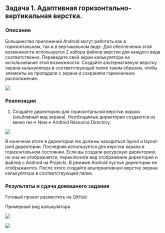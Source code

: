 ## Задача 1. Адаптивная горизонтально-вертикальная верстка.
### Описание

Большинство приложений Android могут работать как в горизонтальном, так и в вертикальном виде. 
Для обеспечения этой возможности используется 2 набора файлов верстки для каждого вида соответственно.
Переведите свой экран калькулятора на использование этой возможности. 
Создайте альтернативную верстку экрана калькулятора в соответствующей папке таким образом, чтобы элементы не пропадали с экрана и сохраняли гармоничное расположение.

![](https://github.com/netology-code/and-homeworks/blob/master/3.3.AppResources/img/3.png)

### Реализация

1. Создайте директорию для горизонтальной верстки экрана (альбомный вид экрана).
Необходимые директории создаются из меню res-> New-> Android Resource Directory.

![](https://github.com/netology-code/and-homeworks/blob/master/3.3.AppResources/img/4.PNG)

В конечном итоге в директории res должны находиться layout и layout-land директории. Последняя используется для верстки экрана в горизонтальном состоянии.
Если вы создали ресурсную директорию, но она не отображается, переключите вид отображение директорий и файлов с Android на Projects. В режиме Android пустые директории не отображаются.
После этого создайте альтернативную верстку экрана калькулятора в соответствующей папке.

### Результаты и сдача домашнего задания

Готовый проект разместить на GitHub

Примерный вид калькулятора

![](https://github.com/netology-code/and-homeworks/blob/master/3.3.AppResources/img/1.png)

![](https://github.com/netology-code/and-homeworks/blob/master/3.3.AppResources/img/2.png)
